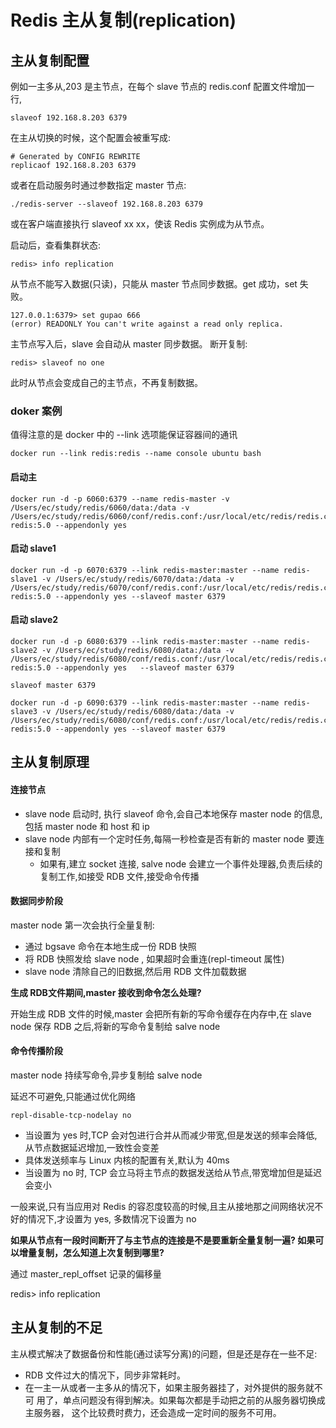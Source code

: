 # Redis 主从复制(replication)

## 主从复制配置

例如一主多从,203 是主节点，在每个 slave 节点的 redis.conf 配置文件增加一行,

```
slaveof 192.168.8.203 6379
```

在主从切换的时候，这个配置会被重写成:

```
# Generated by CONFIG REWRITE
replicaof 192.168.8.203 6379
```

或者在启动服务时通过参数指定 master 节点:

```
./redis-server --slaveof 192.168.8.203 6379
```

或在客户端直接执行 slaveof xx xx，使该 Redis 实例成为从节点。

启动后，查看集群状态:

```
redis> info replication
```

从节点不能写入数据(只读)，只能从 master 节点同步数据。get 成功，set 失败。

```
127.0.0.1:6379> set gupao 666
(error) READONLY You can't write against a read only replica.
```

主节点写入后，slave 会自动从 master 同步数据。 断开复制:

```
redis> slaveof no one
```

 此时从节点会变成自己的主节点，不再复制数据。



### doker 案例

值得注意的是 docker 中的 --link 选项能保证容器间的通讯

```
docker run --link redis:redis --name console ubuntu bash
```

#### 启动主

```
docker run -d -p 6060:6379 --name redis-master -v /Users/ec/study/redis/6060/data:/data -v /Users/ec/study/redis/6060/conf/redis.conf:/usr/local/etc/redis/redis.conf redis:5.0 --appendonly yes 

```

#### 启动 slave1

```
docker run -d -p 6070:6379 --link redis-master:master --name redis-slave1 -v /Users/ec/study/redis/6070/data:/data -v /Users/ec/study/redis/6070/conf/redis.conf:/usr/local/etc/redis/redis.conf redis:5.0 --appendonly yes --slaveof master 6379
```

#### 启动 slave2

```
docker run -d -p 6080:6379 --link redis-master:master --name redis-slave2 -v /Users/ec/study/redis/6080/data:/data -v /Users/ec/study/redis/6080/conf/redis.conf:/usr/local/etc/redis/redis.conf redis:5.0 --appendonly yes   --slaveof master 6379
```

```
slaveof master 6379
```

```
docker run -d -p 6090:6379 --link redis-master:master --name redis-slave3 -v /Users/ec/study/redis/6080/data:/data -v /Users/ec/study/redis/6080/conf/redis.conf:/usr/local/etc/redis/redis.conf redis:5.0 --appendonly yes --slaveof master 6379
```

## 主从复制原理

#### 连接节点

- slave node 启动时, 执行 slaveof 命令,会自己本地保存 master node 的信息,包括 master node 和 host 和 ip
- slave node 内部有一个定时任务,每隔一秒检查是否有新的 master node 要连接和复制
  - 如果有,建立 socket 连接, salve node 会建立一个事件处理器,负责后续的复制工作,如接受 RDB 文件,接受命令传播

#### 数据同步阶段

master node 第一次会执行全量复制:

- 通过 bgsave 命令在本地生成一份 RDB 快照
- 将 RDB 快照发给 slave node , 如果超时会重连(repl-timeout 属性)
- slave node 清除自己的旧数据,然后用 RDB 文件加载数据

**生成 RDB文件期间,master 接收到命令怎么处理?**

开始生成 RDB 文件的时候,master 会把所有新的写命令缓存在内存中,在 slave node 保存 RDB 之后,将新的写命令复制给 salve node

#### 命令传播阶段

master node 持续写命令,异步复制给 salve node

延迟不可避免,只能通过优化网络

```
repl-disable-tcp-nodelay no
```

- 当设置为 yes 时,TCP 会对包进行合并从而减少带宽,但是发送的频率会降低,从节点数据延迟增加,一致性会变差
- 具体发送频率与 Linux 内核的配置有关,默认为 40ms
- 当设置为 no 时, TCP 会立马将主节点的数据发送给从节点,带宽增加但是延迟会变小

一般来说,只有当应用对 Redis 的容忍度较高的时候,且主从接地那之间网络状况不好的情况下,才设置为 yes, 多数情况下设置为 no

**如果从节点有一段时间断开了与主节点的连接是不是要重新全量复制一遍? 如果可以增量复制，怎么知道上次复制到哪里?**

通过 master_repl_offset 记录的偏移量

redis> info replication

##  主从复制的不足

主从模式解决了数据备份和性能(通过读写分离)的问题，但是还是存在一些不足:

- RDB 文件过大的情况下，同步非常耗时。
- 在一主一从或者一主多从的情况下，如果主服务器挂了，对外提供的服务就不可 用了，单点问题没有得到解决。如果每次都是手动把之前的从服务器切换成主服务器， 这个比较费时费力，还会造成一定时间的服务不可用。
